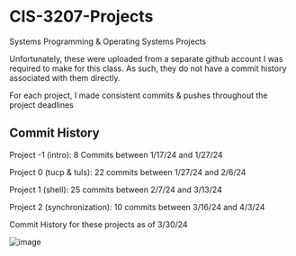 # CIS-3207-Projects
Systems Programming &amp; Operating Systems Projects

Unfortunately, these were uploaded from a separate github account I was required to make for this class.
As such, they do not have a commit history associated with them directly. 

For each project, I made consistent commits & pushes throughout the project deadlines

## Commit History

Project -1 (intro): 8 Commits between 1/17/24 and 1/27/24

Project 0 (tucp & tuls): 22 commits between 1/27/24 and 2/6/24

Project 1 (shell): 25 commits between 2/7/24 and 3/13/24

Project 2 (synchronization): 10 commits between 3/16/24 and 4/3/24

Commit History for these projects as of 3/30/24

![image](https://github.com/ahgoldmeer/CIS-3207-Projects/assets/95256721/ef52302f-932f-45f0-b5df-0a500403666c)
